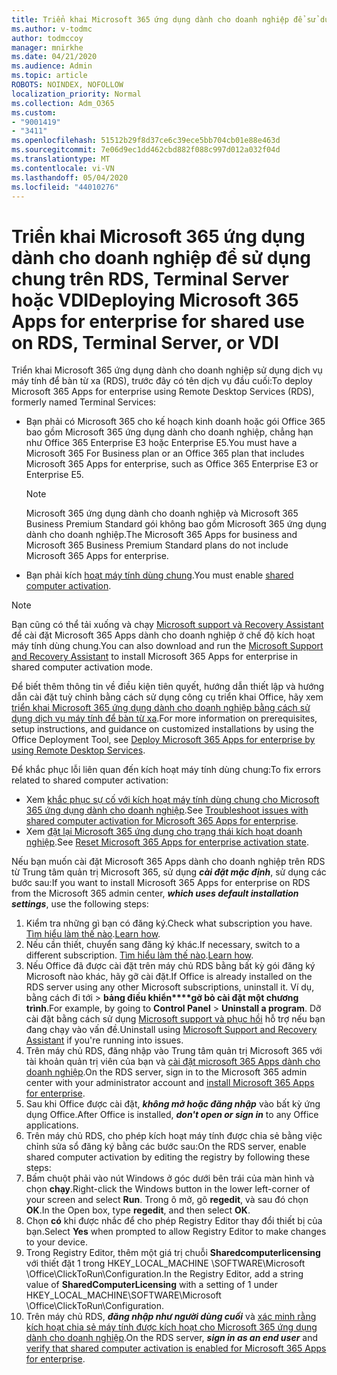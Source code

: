 ```yaml
---
title: Triển khai Microsoft 365 ứng dụng dành cho doanh nghiệp để sử dụng chung trên RDS, Terminal Server hoặc VDI
ms.author: v-todmc
author: todmccoy
manager: mnirkhe
ms.date: 04/21/2020
ms.audience: Admin
ms.topic: article
ROBOTS: NOINDEX, NOFOLLOW
localization_priority: Normal
ms.collection: Adm_O365
ms.custom:
- "9001419"
- "3411"
ms.openlocfilehash: 51512b29f8d37ce6c39ece5bb704cb01e88e463d
ms.sourcegitcommit: 7e06d9ec1dd462cbd882f088c997d012a032f04d
ms.translationtype: MT
ms.contentlocale: vi-VN
ms.lasthandoff: 05/04/2020
ms.locfileid: "44010276"
---
```

# <a name="deploying-microsoft-365-apps-for-enterprise-for-shared-use-on-rds-terminal-server-or-vdi"></a><span data-ttu-id="3fea0-102">Triển khai Microsoft 365 ứng dụng dành cho doanh nghiệp để sử dụng chung trên RDS, Terminal Server hoặc VDI</span><span class="sxs-lookup"><span data-stu-id="3fea0-102">Deploying Microsoft 365 Apps for enterprise for shared use on RDS, Terminal Server, or VDI</span></span>

<span data-ttu-id="3fea0-103">Triển khai Microsoft 365 ứng dụng dành cho doanh nghiệp sử dụng dịch vụ máy tính để bàn từ xa (RDS), trước đây có tên dịch vụ đầu cuối:</span><span class="sxs-lookup"><span data-stu-id="3fea0-103">To deploy Microsoft 365 Apps for enterprise using Remote Desktop Services (RDS), formerly named Terminal Services:</span></span>
- <span data-ttu-id="3fea0-104">Bạn phải có Microsoft 365 cho kế hoạch kinh doanh hoặc gói Office 365 bao gồm Microsoft 365 ứng dụng dành cho doanh nghiệp, chẳng hạn như Office 365 Enterprise E3 hoặc Enterprise E5.</span><span class="sxs-lookup"><span data-stu-id="3fea0-104">You must have a Microsoft 365 For Business plan or an Office 365 plan that includes Microsoft 365 Apps for enterprise, such as Office 365 Enterprise E3 or Enterprise E5.</span></span>
   > [!NOTE] 
   > <span data-ttu-id="3fea0-105">Microsoft 365 ứng dụng dành cho doanh nghiệp và Microsoft 365 Business Premium Standard gói không bao gồm Microsoft 365 ứng dụng dành cho doanh nghiệp.</span><span class="sxs-lookup"><span data-stu-id="3fea0-105">The Microsoft 365 Apps for business and Microsoft 365 Business Premium Standard plans do not include Microsoft 365 Apps for enterprise.</span></span>
- <span data-ttu-id="3fea0-106">Bạn phải kích [hoạt máy tính dùng chung](https://docs.microsoft.com/DeployOffice/overview-shared-computer-activation).</span><span class="sxs-lookup"><span data-stu-id="3fea0-106">You must enable [shared computer activation](https://docs.microsoft.com/DeployOffice/overview-shared-computer-activation).</span></span>

> [!NOTE]
> <span data-ttu-id="3fea0-107">Bạn cũng có thể tải xuống và chạy [Microsoft support và Recovery Assistant](https://aka.ms/SaRA_OfficeSCA_M365Portal) để cài đặt Microsoft 365 Apps dành cho doanh nghiệp ở chế độ kích hoạt máy tính dùng chung.</span><span class="sxs-lookup"><span data-stu-id="3fea0-107">You can also download and run the [Microsoft Support and Recovery Assistant](https://aka.ms/SaRA_OfficeSCA_M365Portal) to install Microsoft 365 Apps for enterprise in shared computer activation mode.</span></span>

<span data-ttu-id="3fea0-108">Để biết thêm thông tin về điều kiện tiên quyết, hướng dẫn thiết lập và hướng dẫn cài đặt tuỳ chỉnh bằng cách sử dụng công cụ triển khai Office, hãy xem [triển khai Microsoft 365 ứng dụng dành cho doanh nghiệp bằng cách sử dụng dịch vụ máy tính để bàn từ xa](https://docs.microsoft.com/DeployOffice/deploy-microsoft-365-apps-remote-desktop-services).</span><span class="sxs-lookup"><span data-stu-id="3fea0-108">For more information on prerequisites, setup instructions, and guidance on customized installations by using the Office Deployment Tool, see [Deploy Microsoft 365 Apps for enterprise by using Remote Desktop Services](https://docs.microsoft.com/DeployOffice/deploy-microsoft-365-apps-remote-desktop-services).</span></span>

<span data-ttu-id="3fea0-109">Để khắc phục lỗi liên quan đến kích hoạt máy tính dùng chung:</span><span class="sxs-lookup"><span data-stu-id="3fea0-109">To fix errors related to shared computer activation:</span></span>
- <span data-ttu-id="3fea0-110">Xem [khắc phục sự cố với kích hoạt máy tính dùng chung cho Microsoft 365 ứng dụng dành cho doanh nghiệp](https://docs.microsoft.com/DeployOffice/troubleshoot-shared-computer-activation).</span><span class="sxs-lookup"><span data-stu-id="3fea0-110">See [Troubleshoot issues with shared computer activation for Microsoft 365 Apps for enterprise](https://docs.microsoft.com/DeployOffice/troubleshoot-shared-computer-activation).</span></span>
- <span data-ttu-id="3fea0-111">Xem [đặt lại Microsoft 365 ứng dụng cho trạng thái kích hoạt doanh nghiệp](https://go.microsoft.com/fwlink/?linkid=2109218).</span><span class="sxs-lookup"><span data-stu-id="3fea0-111">See [Reset Microsoft 365 Apps for enterprise activation state](https://go.microsoft.com/fwlink/?linkid=2109218).</span></span>

<span data-ttu-id="3fea0-112">Nếu bạn muốn cài đặt Microsoft 365 Apps dành cho doanh nghiệp trên RDS từ Trung tâm quản trị Microsoft 365, sử dụng ***cài đặt mặc định***, sử dụng các bước sau:</span><span class="sxs-lookup"><span data-stu-id="3fea0-112">If you want to install Microsoft 365 Apps for enterprise on RDS from the Microsoft 365 admin center, ***which uses default installation settings***, use the following steps:</span></span>

1.    <span data-ttu-id="3fea0-113">Kiểm tra những gì bạn có đăng ký.</span><span class="sxs-lookup"><span data-stu-id="3fea0-113">Check what subscription you have.</span></span> <span data-ttu-id="3fea0-114">[Tìm hiểu làm thế nào](https://docs.microsoft.com/office365/admin/admin-overview/what-subscription-do-i-have).</span><span class="sxs-lookup"><span data-stu-id="3fea0-114">[Learn how](https://docs.microsoft.com/office365/admin/admin-overview/what-subscription-do-i-have).</span></span>
2.    <span data-ttu-id="3fea0-115">Nếu cần thiết, chuyển sang đăng ký khác.</span><span class="sxs-lookup"><span data-stu-id="3fea0-115">If necessary, switch to a different subscription.</span></span> <span data-ttu-id="3fea0-116">[Tìm hiểu làm thế nào](https://docs.microsoft.com/office365/admin/subscriptions-and-billing/switch-to-a-different-plan).</span><span class="sxs-lookup"><span data-stu-id="3fea0-116">[Learn how](https://docs.microsoft.com/office365/admin/subscriptions-and-billing/switch-to-a-different-plan).</span></span>
3.    <span data-ttu-id="3fea0-117">Nếu Office đã được cài đặt trên máy chủ RDS bằng bất kỳ gói đăng ký Microsoft nào khác, hãy gỡ cài đặt.</span><span class="sxs-lookup"><span data-stu-id="3fea0-117">If Office is already installed on the RDS server using any other Microsoft subscriptions, uninstall it.</span></span> <span data-ttu-id="3fea0-118">Ví dụ, bằng cách đi tới >  **bảng điều khiển\*\*\*\*gỡ bỏ cài đặt một chương trình**.</span><span class="sxs-lookup"><span data-stu-id="3fea0-118">For example, by going to **Control Panel** > **Uninstall a program**.</span></span> <span data-ttu-id="3fea0-119">Dỡ cài đặt bằng cách sử dụng [Microsoft support và phục hồi](https://aka.ms/SARA-OfficeUninstall-Alchemy) hỗ trợ nếu bạn đang chạy vào vấn đề.</span><span class="sxs-lookup"><span data-stu-id="3fea0-119">Uninstall using [Microsoft Support and Recovery Assistant](https://aka.ms/SARA-OfficeUninstall-Alchemy) if you're running into issues.</span></span>
4.    <span data-ttu-id="3fea0-120">Trên máy chủ RDS, đăng nhập vào Trung tâm quản trị Microsoft 365 với tài khoản quản trị viên của bạn và [cài đặt microsoft 365 Apps dành cho doanh nghiệp](https://portal.office.com/OLS/MySoftware.aspx).</span><span class="sxs-lookup"><span data-stu-id="3fea0-120">On the RDS server, sign in to the Microsoft 365 admin center with your administrator account and [install Microsoft 365 Apps for enterprise](https://portal.office.com/OLS/MySoftware.aspx).</span></span>
5.    <span data-ttu-id="3fea0-121">Sau khi Office được cài đặt, ***không mở hoặc đăng nhập*** vào bất kỳ ứng dụng Office.</span><span class="sxs-lookup"><span data-stu-id="3fea0-121">After Office is installed, ***don't open or sign in*** to any Office applications.</span></span>
6.    <span data-ttu-id="3fea0-122">Trên máy chủ RDS, cho phép kích hoạt máy tính được chia sẻ bằng việc chỉnh sửa sổ đăng ký bằng các bước sau:</span><span class="sxs-lookup"><span data-stu-id="3fea0-122">On the RDS server, enable shared computer activation by editing the registry by following these steps:</span></span>
   1. <span data-ttu-id="3fea0-123">Bấm chuột phải vào nút Windows ở góc dưới bên trái của màn hình và chọn **chạy**.</span><span class="sxs-lookup"><span data-stu-id="3fea0-123">Right-click the Windows button in the lower left-corner of your screen and select **Run**.</span></span> <span data-ttu-id="3fea0-124">Trong ô mở, gõ **regedit**, và sau đó chọn **OK**.</span><span class="sxs-lookup"><span data-stu-id="3fea0-124">In the Open box, type **regedit**, and then select **OK**.</span></span>
   2. <span data-ttu-id="3fea0-125">Chọn **có** khi được nhắc để cho phép Registry Editor thay đổi thiết bị của bạn.</span><span class="sxs-lookup"><span data-stu-id="3fea0-125">Select **Yes** when prompted to allow Registry Editor to make changes to your device.</span></span>
   3. <span data-ttu-id="3fea0-126">Trong Registry Editor, thêm một giá trị chuỗi **Sharedcomputerlicensing** với thiết đặt 1 trong HKEY_LOCAL_MACHINE \SOFTWARE\Microsoft \Office\ClickToRun\Configuration.</span><span class="sxs-lookup"><span data-stu-id="3fea0-126">In the Registry Editor, add a string value of **SharedComputerLicensing** with a setting of 1 under HKEY_LOCAL_MACHINE\SOFTWARE\Microsoft \Office\ClickToRun\Configuration.</span></span>
   4. <span data-ttu-id="3fea0-127">Trên máy chủ RDS, ***đăng nhập như người dùng cuối*** và [xác minh rằng kích hoạt chia sẻ máy tính được kích hoạt cho Microsoft 365 ứng dụng dành cho doanh nghiệp](https://docs.microsoft.com/DeployOffice/troubleshoot-shared-computer-activation#verify-that-activation-for-microsoft-365-apps-succeeded).</span><span class="sxs-lookup"><span data-stu-id="3fea0-127">On the RDS server, ***sign in as an end user*** and [verify that shared computer activation is enabled for Microsoft 365 Apps for enterprise](https://docs.microsoft.com/DeployOffice/troubleshoot-shared-computer-activation#verify-that-activation-for-microsoft-365-apps-succeeded).</span></span>

